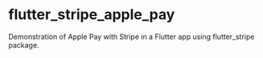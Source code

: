 # flutter_stripe_apple_pay

Demonstration of Apple Pay with Stripe in a Flutter app using flutter_stripe package.

